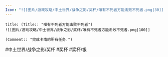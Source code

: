 ```yaml
---
Icon: "![[图片/游戏攻略/中土世界/战争之影/奖杯/唯有不死者方能击败不死者.png|30]]"
---
```

```ad-common-silver-trophy
title: (Title:: "唯有不死者方能击败不死者")
![[图片/游戏攻略/中土世界/战争之影/奖杯/唯有不死者方能击败不死者.png|100]]

(Comment:: "完成卡南的所有任务.")
```

#中土世界/战争之影/奖杯 #奖杯 #奖杯/银
